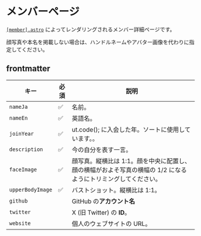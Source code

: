 
# メンバーページ

[`[member].astro`](/src/pages/members/[member].astro) によってレンダリングされるメンバー詳細ページです。

顔写真や本名を掲載しない場合は、ハンドルネームやアバター画像を代わりに指定してください。

## frontmatter

| キー             | 必須 | 説明                                                                                                          |
| ---------------- | ---- | ------------------------------------------------------------------------------------------------------------- |
| `nameJa`         | ✅   | 名前。                                                                                                        |
| `nameEn`         | ✅   | 英語名。                                                                                                      |
| `joinYear`       | ✅   | ut.code(); に入会した年。ソートに使用しています。。                                                           |
| `description`    | ✅   | 今の自分を表す一言。                                                                                          |
| `faceImage`      | ✅   | 顔写真。縦横比は 1:1。顔を中央に配置し、顔の横幅がおよそ写真の横幅の 1/2 になるようにトリミングしてください。 |
| `upperBodyImage` | ✅   | バストショット。縦横比は 1:1。                                                                                |
| `github`         |      | GitHub の**アカウント名**                                                                                     |
| `twitter`        |      | X (旧 Twitter) の **ID**。                                                                                    |
| `website`        |      | 個人のウェブサイトの URL。                                                                                    |

